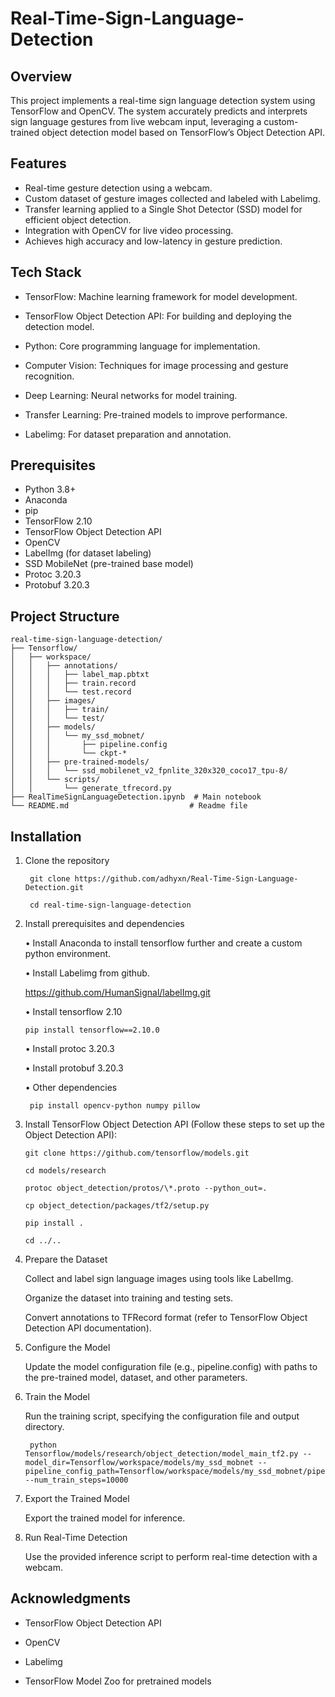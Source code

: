# Real-Time-Sign-Language-Detection

## Overview

This project implements a real-time sign language detection system using TensorFlow and OpenCV. The system accurately predicts and interprets sign language gestures from live webcam input, leveraging a custom-trained object detection model based on TensorFlow’s Object Detection API.

## Features

- Real-time gesture detection using a webcam.
- Custom dataset of gesture images collected and labeled with Labelimg.
- Transfer learning applied to a Single Shot Detector (SSD) model for efficient object detection.
- Integration with OpenCV for live video processing.
- Achieves high accuracy and low-latency in gesture prediction.

## Tech Stack

-	TensorFlow: Machine learning framework for model development.

-	TensorFlow Object Detection API: For building and deploying the detection model.

-	Python: Core programming language for implementation.

-	Computer Vision: Techniques for image processing and gesture recognition.

-	Deep Learning: Neural networks for model training.

-	Transfer Learning: Pre-trained models to improve performance.

-	Labelimg: For dataset preparation and annotation.


## Prerequisites

- Python 3.8+
- Anaconda
- pip
- TensorFlow 2.10
- TensorFlow Object Detection API
- OpenCV
- LabelImg (for dataset labeling)
- SSD MobileNet (pre-trained base model)
- Protoc 3.20.3
- Protobuf 3.20.3

## Project Structure

```
real-time-sign-language-detection/
├── Tensorflow/
│   ├── workspace/
│   │   ├── annotations/
│   │   │   ├── label_map.pbtxt
│   │   │   ├── train.record
│   │   │   └── test.record
│   │   ├── images/
│   │   │   ├── train/
│   │   │   └── test/
│   │   ├── models/
│   │   │   └── my_ssd_mobnet/
│   │   │       ├── pipeline.config
│   │   │       └── ckpt-*
│   │   ├── pre-trained-models/
│   │   │   └── ssd_mobilenet_v2_fpnlite_320x320_coco17_tpu-8/
│   │   └── scripts/
│   │       └── generate_tfrecord.py
├── RealTimeSignLanguageDetection.ipynb  # Main notebook
└── README.md                           # Readme file
```

## Installation

1. Clone the repository

        git clone https://github.com/adhyxn/Real-Time-Sign-Language-Detection.git
    
        cd real-time-sign-language-detection

2. Install prerequisites and dependencies

    • Install Anaconda to install tensorflow further and create a custom python environment.
    
    • Install Labelimg from github.

    https://github.com/HumanSignal/labelImg.git
    
    • Install tensorflow 2.10
    
       pip install tensorflow==2.10.0
    
    • Install protoc 3.20.3
    
    • Install protobuf 3.20.3
    
    • Other dependencies
    
        pip install opencv-python numpy pillow

4. Install TensorFlow Object Detection API (Follow these steps to set up the Object Detection API):

       git clone https://github.com/tensorflow/models.git
   
       cd models/research
   
       protoc object_detection/protos/\*.proto --python_out=.
   
       cp object_detection/packages/tf2/setup.py
   
       pip install .
   
       cd ../..

5. Prepare the Dataset

    Collect and label sign language images using tools like LabelImg.
   
    Organize the dataset into training and testing sets.
   
    Convert annotations to TFRecord format (refer to TensorFlow Object Detection API documentation).

6. Configure the Model

    Update the model configuration file (e.g., pipeline.config) with paths to the pre-trained model, dataset, and other parameters.

6. Train the Model

    Run the training script, specifying the configuration file and output directory.

        python Tensorflow/models/research/object_detection/model_main_tf2.py --model_dir=Tensorflow/workspace/models/my_ssd_mobnet --pipeline_config_path=Tensorflow/workspace/models/my_ssd_mobnet/pipeline.config --num_train_steps=10000

7. Export the Trained Model

    Export the trained model for inference.

8. Run Real-Time Detection

    Use the provided inference script to perform real-time detection with a webcam.

## Acknowledgments

- TensorFlow Object Detection API

- OpenCV

- Labelimg

- TensorFlow Model Zoo for pretrained models
